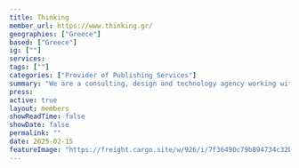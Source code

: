 ```yaml
---
title: Thinking
member_url: https://www.thinking.gr/
geographies: ["Greece"]
based: ["Greece"]
ig: [""] 
services: 
tags: [""]
categories: ["Provider of Publishing Services"]
summary: "We are a consulting, design and technology agency working with publishers, bookstores, and cultural institutions in their digital transformation since 2009. Bringing together expertise in business strategy, marketing, design, content, web applications, and production, we support our customers in reimagining their future. Based in Athens, Greece, we work with publishers and cultural institutions both locally and internationally"
press:
active: true
layout: members
showReadTime: false
showDate: false
permalink: ""
date: 2025-02-15
featureImage: "https://freight.cargo.site/w/926/i/7f36490c79b894734c32b24dfe6b2eae1dd60ec466bcde7d76148b9c5e187fb6/thinking-logo-2022-PRESS.png"
---
```

 